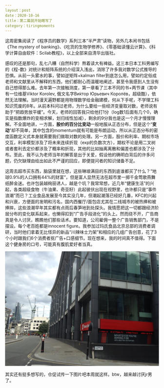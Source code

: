 ```yaml
---
layout：post
date：2020-10-16
title：第二篇就开始瞎写了
category：tiringmoments
---
```


这周密集阅读了《程序员的数学》系列三本“半严肃”读物，另外几本闲书包括《The mystery of banking》、《吃货的生物学修养》、《零基础读懂云计算》、《科学计算自由软件：Scilab教程》，以上全部来自清华出版社。

感叹的还是那句，乱七八糟（自然科学）熬着读大有裨益。这三本日本工科男编写的《程-数》对统计和矩阵系统的介绍深入浅出，消除了许多我对数学公式推导的恐惧。从前一头雾水的事，譬如逆矩阵+kalman filter到底怎么用，譬如约定俗成老师和文献里从不解释的东西，他们都耐心而温暖地阐述，甚至令我感到人生没有自己想得那么难。去年第一次接触测度，第一章看了三本不同的书+两节课（其中有一位维基Viktor Korolev, 俄文名字Ви́ктор Юрьевич Королёв，超级酷），依然无法理解。当时漫天遍野都是用物理数学给金融建模，何从下手呢，不学理工科知识荒废的8年。从前本科问过老师，为什么要给一些经济变量取对数，老师说有助于“把趋势放平缓”。今天，老师的回答我只给他打1分（log数1后面有几个0，确实是指数爆炸的变相求解，划归线性加减），剩余的9分我也是这一个月才慢慢理解。不全面地讲，一方面，**股价的百分比变动**一般地服从正态分布，但是这个“**变动**”却不简单，其中包含的momentum就有可能是布朗运动，所以从正态分布的密度函数定义式本身就需要我们做取对数的处理。另一方面，股价和利率、期权市场交互，利率模型涉及了将未来连续折现（exp的负数次方），期权不论是用二叉树或者套利去定价都涉及了概率和折现，其他的比如抽离离散和偏差也都涉及了分布。至此，我不认为老师当年的解答是出于关爱，假设他的确明白背后的许多问题，仍欠缺理由给出如此不严谨的回应，即便提问者的知识储备不足。

这周去超市买东西，脑袋里就在想，这些琳琅满目的东西到底谁都买了什么？“地球0.9%的人口拥有44%的财富”，但是富人显然无法在超市里一掷千金莺歌燕舞纸醉金迷。也许包装越绚丽诱人，越是个坑？我常常想，近几年“健康生活”的兴起，各类超级食物（牛油果、奇亚籽）此起彼伏出现在视野里，也许都只是“事件浪潮”而已？工业食品发展至今其实没几年，但潮起潮落已经好几番，KFC的兴起和兴衰，方便面的发明和污名，国内西餐厅/面包店尤其在二线城市的被热捧和被捧摔，这些浪潮早年其实都有点雨后春笋地到处探头。我情愿把这一切都跟经济阶层分布的变化联系起来，也懒得扣到“广告手段进化”的头上。然而绕不开，广告商真是令人讨厌，瞧瞧他们那些话术。要知道，公司雇佣一整个广告销售部门，不是摆设。每个老百姓都是innocent figure。我参加过玛氏食品北京总部的消费者调研，当时他们拿着无比怪异的新品“川辣味士力架”和相应的几组广告创意，花了3个小时跟我们6个消费者抠广告+口感细节。现在想来，我的时间真不值得。下面这个健身房的口号，可能真有腹肌爱好者当真。

![photo_2020-10-17 20.14.17](https://github.com/hookeyplayer/hookeyplayer.github.io/blob/master/_pics/photo_2020-10-17%2020.14.17.jpeg)

其实还有挺多想写的，仓促试传一下图片吧本周就这样。btw，越来越讨厌jr男了。

